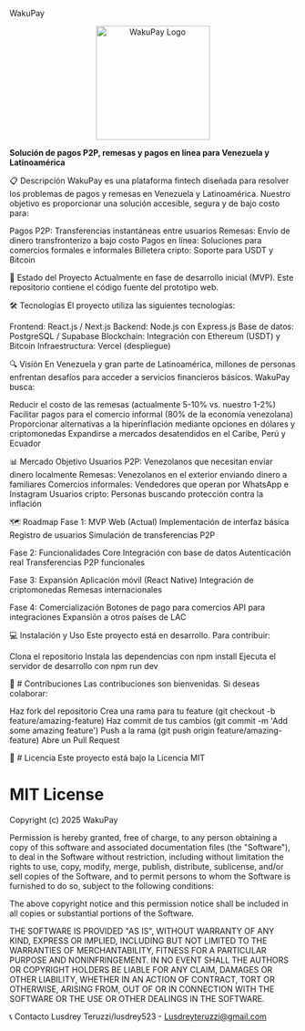 WakuPay
<div align="center"> <img src="https://via.placeholder.com/200x200?text=WakuPay" alt="WakuPay Logo" width="200"/></div> <p><strong>Solución de pagos P2P, remesas y pagos en línea para Venezuela y Latinoamérica</strong></p> 
📋 Descripción
WakuPay es una plataforma fintech diseñada para resolver los problemas de pagos y remesas en Venezuela y Latinoamérica. Nuestro objetivo es proporcionar una solución accesible, segura y de bajo costo para:

Pagos P2P: Transferencias instantáneas entre usuarios
Remesas: Envío de dinero transfronterizo a bajo costo
Pagos en línea: Soluciones para comercios formales e informales
Billetera cripto: Soporte para USDT y Bitcoin

🚀 Estado del Proyecto
Actualmente en fase de desarrollo inicial (MVP). Este repositorio contiene el código fuente del prototipo web.

🛠️ Tecnologías
El proyecto utiliza las siguientes tecnologías:

Frontend: React.js / Next.js
Backend: Node.js con Express.js
Base de datos: PostgreSQL / Supabase
Blockchain: Integración con Ethereum (USDT) y Bitcoin
Infraestructura: Vercel (despliegue)

🔍 Visión
En Venezuela y gran parte de Latinoamérica, millones de personas enfrentan desafíos para acceder a servicios financieros básicos. WakuPay busca:

Reducir el costo de las remesas (actualmente 5-10% vs. nuestro 1-2%)
Facilitar pagos para el comercio informal (80% de la economía venezolana)
Proporcionar alternativas a la hiperinflación mediante opciones en dólares y criptomonedas
Expandirse a mercados desatendidos en el Caribe, Perú y Ecuador

📊 Mercado Objetivo
Usuarios P2P: Venezolanos que necesitan enviar dinero localmente
Remesas: Venezolanos en el exterior enviando dinero a familiares
Comercios informales: Vendedores que operan por WhatsApp e Instagram
Usuarios cripto: Personas buscando protección contra la inflación

🗺️ Roadmap
Fase 1: MVP Web (Actual)
Implementación de interfaz básica
Registro de usuarios
Simulación de transferencias P2P

Fase 2: Funcionalidades Core
Integración con base de datos
Autenticación real
Transferencias P2P funcionales

Fase 3: Expansión
Aplicación móvil (React Native)
Integración de criptomonedas
Remesas internacionales

Fase 4: Comercialización
Botones de pago para comercios
API para integraciones
Expansión a otros países de LAC

💻  Instalación y Uso
Este proyecto está en desarrollo. Para contribuir:

Clona el repositorio
Instala las dependencias con npm install
Ejecuta el servidor de desarrollo con npm run dev

👥 # Contribuciones
Las contribuciones son bienvenidas. Si deseas colaborar:

Haz fork del repositorio
Crea una rama para tu feature (git checkout -b feature/amazing-feature)
Haz commit de tus cambios (git commit -m 'Add some amazing feature')
Push a la rama (git push origin feature/amazing-feature)
Abre un Pull Request

📄 # Licencia
Este proyecto está bajo la Licencia MIT 
# MIT License

Copyright (c) 2025 WakuPay

Permission is hereby granted, free of charge, to any person obtaining a copy
of this software and associated documentation files (the "Software"), to deal
in the Software without restriction, including without limitation the rights
to use, copy, modify, merge, publish, distribute, sublicense, and/or sell
copies of the Software, and to permit persons to whom the Software is
furnished to do so, subject to the following conditions:

The above copyright notice and this permission notice shall be included in all
copies or substantial portions of the Software.

THE SOFTWARE IS PROVIDED "AS IS", WITHOUT WARRANTY OF ANY KIND, EXPRESS OR
IMPLIED, INCLUDING BUT NOT LIMITED TO THE WARRANTIES OF MERCHANTABILITY,
FITNESS FOR A PARTICULAR PURPOSE AND NONINFRINGEMENT. IN NO EVENT SHALL THE
AUTHORS OR COPYRIGHT HOLDERS BE LIABLE FOR ANY CLAIM, DAMAGES OR OTHER
LIABILITY, WHETHER IN AN ACTION OF CONTRACT, TORT OR OTHERWISE, ARISING FROM,
OUT OF OR IN CONNECTION WITH THE SOFTWARE OR THE USE OR OTHER DEALINGS IN THE
SOFTWARE.

📞 Contacto
Lusdrey Teruzzi/lusdrey523 - Lusdreyteruzzi@gmail.com

